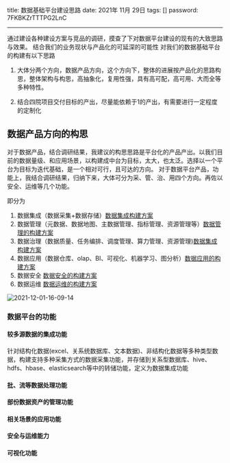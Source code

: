 title:  数据基础平台建设思路
date:  2021年 11月 29日
tags: []
password: 7FKBKZrTTTPG2LnC

---
 <!--more-->

 通过建设各种建设方案与竞品的调研，摸查了下对数据平台建设的现有的大致思路与效果。
 结合我们的业务现状与产品化的可延深的可能性
 对我们的数据基础平台的构建有以下思路

1. 大体分两个方向，数据产品方向，这个方向下，整体的进展按产品化的思路构思，整体架构与构思，高抽象化，复用性强，具有高可配，高可用、大而全等多种特性。 

2. 结合四院项目交付目标的产出，尽量能依赖于1的产出，有需要进行一定程度的定制化

## 数据产品方向的构思

对于数据产品，结合调研结果，我建议的构思思路是平台化的产品产出。以我们目前的数据量级、和应用场景，以构建成中台为目标，太大，也太泛。选择以一个平台为目标为迭代基础，是一个相对可行，且可达的方向。
对于数据平台产品，功能上，我结合调研结果，归纳下来，大体可分为采、管、治、用四个方向。再佐以安全、运维等几个功能。

即分为

1. 数据集成（数据采集+数据存储）[数据集成构建方案](../数据集成的构建方案/)
2. 数据管理（元数据、数据地图、主数据管理、指标管理、资源管理等）[数据管理的构建方案](../数据管理的构建方案/)
3. 数据治理（数据质量、任务编排、调度管理、算力管理、资源管理)[数据集成构建方案](../数据治理的构建方案/)
4. 数据应用（数据仓库、olap、BI、可视化、机器学习、图分析）[数据应用的构建方案](../数据应用的构建方案/)
5. 数据安全 [数据安全的构建方案](../数据安全的构建方案/)
6. 数据运维 [数据运维的构建方案](../数据运维的构建方案/)

![2021-12-01-16-09-14](https://img.wqkenqing.ren/2021-12-01-16-09-14.png)

### 数据平台的功能

#### 较多源数据的集成功能

针对结构化数据(excel、关系统数据库、文本数据)、非结构化数据等多种类型数据，构建支持多种采集方式的数据采集功能，并存储到关系型数据库、hive、hdfs、hbase、elasticsearch等中的转储功能，定义为数据集成功能

#### 批、流等数据处理功能

#### 部份数据资产的管理功能

#### 相关场景的应用功能

#### 安全与运维能力

#### 可视化功能

